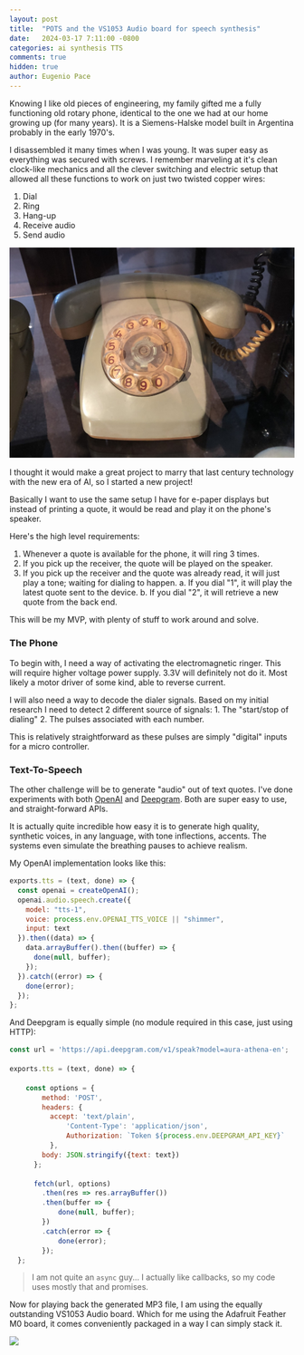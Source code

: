 ```yaml
---
layout: post
title:  "POTS and the VS1053 Audio board for speech synthesis"
date:   2024-03-17 7:11:00 -0800
categories: ai synthesis TTS
comments: true
hidden: true
author: Eugenio Pace
---
```


Knowing I like old pieces of engineering, my family gifted me a fully functioning old rotary phone, identical to the one we had at our home growing up (for many years). It is a Siemens-Halske model built in Argentina probably in the early 1970's. 

I disassembled it many times when I was young. It was super easy as everything was secured with screws. I remember marveling at it's clean clock-like mechanics and all the clever switching and electric setup that allowed all these functions to work on just two twisted copper wires:

1. Dial
2. Ring
3. Hang-up
4. Receive audio
5. Send audio

![](/media/phone.jpg)

I thought it would make a great project to marry that last century technology with the new era of AI, so I started a new project!

Basically I want to use the same setup I have for e-paper displays but instead of printing a quote, it would be read and play it on the phone's speaker.

Here's the high level requirements:

1. Whenever a quote is available for the phone, it will ring 3 times.
2. If you pick up the receiver, the quote will be played on the speaker.
3. If you pick up the receiver and the quote was already read, it will just play a tone; waiting for dialing to happen.
	a. If you dial "1", it will play the latest quote sent to the device.
	b. If you dial "2", it will retrieve a new quote from the back end.

This will be my MVP, with plenty of stuff to work around and solve.

### The Phone

To begin with, I need a way of activating the electromagnetic ringer. This will require higher voltage power supply. 3.3V will definitely not do it. Most likely a motor driver of some kind, able to reverse current.

I will also need a way to decode the dialer signals. Based on my initial research I need to detect 2 different source of signals:
	1. The "start/stop of dialing"
	2. The pulses associated with each number.

This is relatively straightforward as these pulses are simply "digital" inputs for a micro controller.


### Text-To-Speech

The other challenge will be to generate "audio" out of text quotes. I've done experiments with both [OpenAI]() and [Deepgram](). Both are super easy to use, and straight-forward APIs. 

It is actually quite incredible how easy it is to generate high quality, synthetic voices, in any language, with tone inflections, accents. The systems even simulate the breathing pauses to achieve realism. 

My OpenAI implementation looks like this:

```js
exports.tts = (text, done) => {
  const openai = createOpenAI();
  openai.audio.speech.create({
    model: "tts-1",
    voice: process.env.OPENAI_TTS_VOICE || "shimmer",
    input: text
  }).then((data) => {
    data.arrayBuffer().then((buffer) => {
      done(null, buffer);
    });
  }).catch((error) => { 
    done(error);
  });
};
```

And Deepgram is equally simple (no module required in this case, just using HTTP):

```js
const url = 'https://api.deepgram.com/v1/speak?model=aura-athena-en';

exports.tts = (text, done) => {
    
    const options = {
        method: 'POST',
        headers: {
          accept: 'text/plain', 
              'Content-Type': 'application/json',
              Authorization: `Token ${process.env.DEEPGRAM_API_KEY}`
          },
        body: JSON.stringify({text: text})
      };
    
      fetch(url, options)
        .then(res => res.arrayBuffer())
        .then(buffer => {
            done(null, buffer);
        })
        .catch(error => {
            done(error);
        });
  };
```

> I am not quite an `async` guy... I actually like callbacks, so my code uses mostly that and promises.

Now for playing back the generated MP3 file, I am using the equally outstanding VS1053 Audio board. Which for me using the Adafruit Feather M0 board, it comes conveniently packaged in a way I can simply stack it.

![](/media/VS1053.png)

